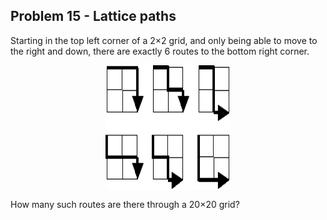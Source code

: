 ## Problem 15 - Lattice paths

Starting in the top left corner of a 2×2 grid, and only being able to move to the right and down, there are exactly 6 routes to the bottom right corner.

<p align="center">
<img src=https://github.com/msztylko/project-Euler/blob/master/images/p015.png data-canonical- width="200" height="200" align="center" />
</p>

How many such routes are there through a 20×20 grid?
